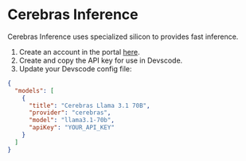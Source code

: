 # Cerebras Inference

Cerebras Inference uses specialized silicon to provides fast inference.

1. Create an account in the portal [here](https://cloud.cerebras.ai/).
2. Create and copy the API key for use in Devscode.
3. Update your Devscode config file:

```json title="config.json"
{
  "models": [
    {
      "title": "Cerebras Llama 3.1 70B",
      "provider": "cerebras",
      "model": "llama3.1-70b",
      "apiKey": "YOUR_API_KEY"
    }
  ]
}
```

